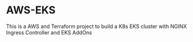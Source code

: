 # AWS-EKS
This is a AWS and Terraform project to build a K8s EKS cluster with NGINX Ingress Controller and EKS AddOns
